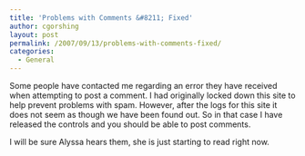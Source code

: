 ```yaml
---
title: 'Problems with Comments &#8211; Fixed'
author: cgorshing
layout: post
permalink: /2007/09/13/problems-with-comments-fixed/
categories:
  - General
---
```

Some people have contacted me regarding an error they have received when attempting to post a comment. I had originally locked down this site to help prevent problems with spam. However, after the logs for this site it does not seem as though we have been found out. So in that case I have released the controls and you should be able to post comments.

I will be sure Alyssa hears them, she is just starting to read right now.
